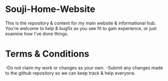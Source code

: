 # Souji-Home-Website
This is the repository &amp; content for my main website &amp; informational hub. You're welcome to help &amp; bugfix as you see fit to gain experience, or just examine how I've done things.

# Terms & Conditions
  -Do not claim my work or changes as your own.
  -Submit any changes made to the github repository so we can keep track & help everyone.
